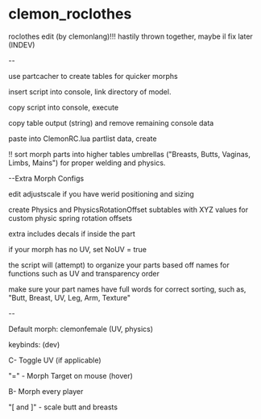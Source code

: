 # clemon_roclothes
roclothes edit (by clemonlang)!!!
hastily thrown together, maybe il fix later (INDEV)

--


use partcacher to create tables for quicker morphs


insert script into console, link directory of model.


copy script into console, execute


copy table output (string) and remove remaining console data


paste into ClemonRC.lua partlist data, create 

!! sort morph parts into higher tables umbrellas ("Breasts, Butts, Vaginas, Limbs, Mains") for proper welding and physics.

--Extra Morph Configs

edit adjustscale if you have werid positioning and sizing


create Physics and PhysicsRotationOffset subtables with XYZ values for custom physic spring rotation offsets


extra includes decals if inside the part


if your morph has no UV, set NoUV = true


the script will (attempt) to organize your parts based off names for functions such as UV and transparency order


make sure your part names have full words for correct sorting, such as, "Butt, Breast, UV, Leg, Arm, Texture"

-- 

Default morph: clemonfemale (UV, physics)

keybinds: (dev)


C- Toggle UV (if applicable)

"=" - Morph Target on mouse (hover)


B- Morph every player


"[ and ]" - scale butt and breasts
